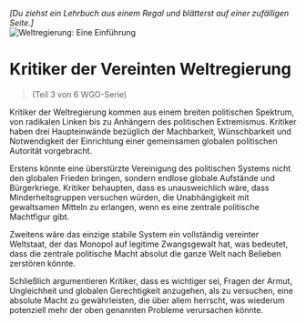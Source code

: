 *[Du ziehst ein Lehrbuch aus einem Regal und blätterst auf einer zufälligen Seite.]*  
![Weltregierung: Eine Einführung](/resources/lore/textbookgov25.png)

# Kritiker der Vereinten Weltregierung
> (Teil 3 von 6 WGO-Serie)

Kritiker der Weltregierung kommen aus einem breiten politischen Spektrum, von radikalen Linken bis zu Anhängern des politischen Extremismus. Kritiker haben drei Haupteinwände bezüglich der Machbarkeit, Wünschbarkeit und Notwendigkeit der Einrichtung einer gemeinsamen globalen politischen Autorität vorgebracht.

Erstens könnte eine überstürzte Vereinigung des politischen Systems nicht den globalen Frieden bringen, sondern endlose globale Aufstände und Bürgerkriege. Kritiker behaupten, dass es unausweichlich wäre, dass Minderheitsgruppen versuchen würden, die Unabhängigkeit mit gewaltsamen Mitteln zu erlangen, wenn es eine zentrale politische Machtfigur gibt.

Zweitens wäre das einzige stabile System ein vollständig vereinter Weltstaat, der das Monopol auf legitime Zwangsgewalt hat, was bedeutet, dass die zentrale politische Macht absolut die ganze Welt nach Belieben zerstören könnte.

Schließlich argumentieren Kritiker, dass es wichtiger sei, Fragen der Armut, Ungleichheit und globalen Gerechtigkeit anzugehen, als zu versuchen, eine absolute Macht zu gewährleisten, die über allem herrscht, was wiederum potenziell mehr der oben genannten Probleme verursachen könnte.
